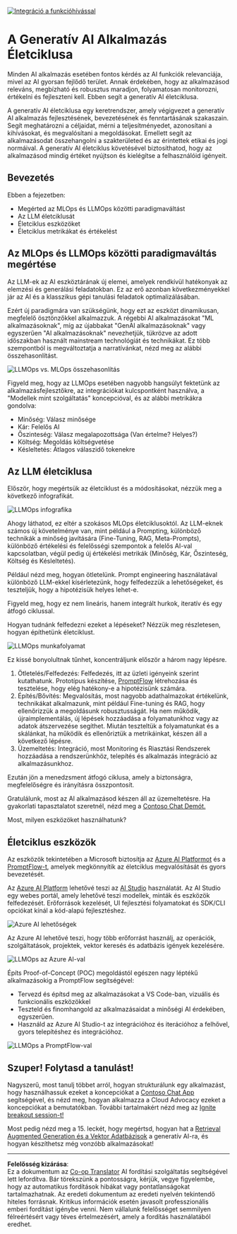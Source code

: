 <!--
CO_OP_TRANSLATOR_METADATA:
{
  "original_hash": "b9d32511b27373a1b21b5789d4fda057",
  "translation_date": "2025-10-17T21:29:59+00:00",
  "source_file": "14-the-generative-ai-application-lifecycle/README.md",
  "language_code": "hu"
}
-->
[![Integráció a funkcióhívással](../../../translated_images/14-lesson-banner.066d74a31727ac121eeac06376a068a397d8e335281e63ce94130d11f516e46b.hu.png)](https://youtu.be/ewtQY_RJrzs?si=dyJ2bjiljH7UUHCh)

# A Generatív AI Alkalmazás Életciklusa

Minden AI alkalmazás esetében fontos kérdés az AI funkciók relevanciája, mivel az AI gyorsan fejlődő terület. Annak érdekében, hogy az alkalmazásod releváns, megbízható és robusztus maradjon, folyamatosan monitorozni, értékelni és fejleszteni kell. Ebben segít a generatív AI életciklusa.

A generatív AI életciklusa egy keretrendszer, amely végigvezet a generatív AI alkalmazás fejlesztésének, bevezetésének és fenntartásának szakaszain. Segít meghatározni a céljaidat, mérni a teljesítményedet, azonosítani a kihívásokat, és megvalósítani a megoldásokat. Emellett segít az alkalmazásodat összehangolni a szakterületed és az érintettek etikai és jogi normáival. A generatív AI életciklus követésével biztosíthatod, hogy az alkalmazásod mindig értéket nyújtson és kielégítse a felhasználóid igényeit.

## Bevezetés

Ebben a fejezetben:

- Megérted az MLOps és LLMOps közötti paradigmaváltást
- Az LLM életciklusát
- Életciklus eszközöket
- Életciklus metrikákat és értékelést

## Az MLOps és LLMOps közötti paradigmaváltás megértése

Az LLM-ek az AI eszköztárának új elemei, amelyek rendkívül hatékonyak az elemzési és generálási feladatokban. Ez az erő azonban következményekkel jár az AI és a klasszikus gépi tanulási feladatok optimalizálásában.

Ezért új paradigmára van szükségünk, hogy ezt az eszközt dinamikusan, megfelelő ösztönzőkkel alkalmazzuk. A régebbi AI alkalmazásokat "ML alkalmazásoknak", míg az újabbakat "GenAI alkalmazásoknak" vagy egyszerűen "AI alkalmazásoknak" nevezhetjük, tükrözve az adott időszakban használt mainstream technológiát és technikákat. Ez több szempontból is megváltoztatja a narratívánkat, nézd meg az alábbi összehasonlítást.

![LLMOps vs. MLOps összehasonlítás](../../../translated_images/01-llmops-shift.29bc933cb3bb0080a562e1655c0c719b71a72c3be6252d5c564b7f598987e602.hu.png)

Figyeld meg, hogy az LLMOps esetében nagyobb hangsúlyt fektetünk az alkalmazásfejlesztőkre, az integrációkat kulcspontként használva, a "Modellek mint szolgáltatás" koncepcióval, és az alábbi metrikákra gondolva:

- Minőség: Válasz minősége
- Kár: Felelős AI
- Őszinteség: Válasz megalapozottsága (Van értelme? Helyes?)
- Költség: Megoldás költségvetése
- Késleltetés: Átlagos válaszidő tokenekre

## Az LLM életciklusa

Először, hogy megértsük az életciklust és a módosításokat, nézzük meg a következő infografikát.

![LLMOps infografika](../../../translated_images/02-llmops.70a942ead05a7645db740f68727d90160cb438ab71f0fb20548bc7fe5cad83ff.hu.png)

Ahogy láthatod, ez eltér a szokásos MLOps életciklusoktól. Az LLM-eknek számos új követelménye van, mint például a Prompting, különböző technikák a minőség javítására (Fine-Tuning, RAG, Meta-Prompts), különböző értékelési és felelősségi szempontok a felelős AI-val kapcsolatban, végül pedig új értékelési metrikák (Minőség, Kár, Őszinteség, Költség és Késleltetés).

Például nézd meg, hogyan ötletelünk. Prompt engineering használatával különböző LLM-ekkel kísérletezünk, hogy felfedezzük a lehetőségeket, és teszteljük, hogy a hipotézisük helyes lehet-e.

Figyeld meg, hogy ez nem lineáris, hanem integrált hurkok, iteratív és egy átfogó ciklussal.

Hogyan tudnánk felfedezni ezeket a lépéseket? Nézzük meg részletesen, hogyan építhetünk életciklust.

![LLMOps munkafolyamat](../../../translated_images/03-llm-stage-flows.3a1e1c401235a6cfa886ed6ba04aa52a096a545e1bc44fa54d7d5983a7201892.hu.png)

Ez kissé bonyolultnak tűnhet, koncentráljunk először a három nagy lépésre.

1. Ötletelés/Felfedezés: Felfedezés, itt az üzleti igényeink szerint kutathatunk. Prototípus készítése, [PromptFlow](https://microsoft.github.io/promptflow/index.html?WT.mc_id=academic-105485-koreyst) létrehozása és tesztelése, hogy elég hatékony-e a hipotézisünk számára.
2. Építés/Bővítés: Megvalósítás, most nagyobb adathalmazokat értékelünk, technikákat alkalmazunk, mint például Fine-tuning és RAG, hogy ellenőrizzük a megoldásunk robusztusságát. Ha nem működik, újraimplementálás, új lépések hozzáadása a folyamatunkhoz vagy az adatok átszervezése segíthet. Miután teszteltük a folyamatunkat és a skálánkat, ha működik és ellenőriztük a metrikáinkat, készen áll a következő lépésre.
3. Üzemeltetés: Integráció, most Monitoring és Riasztási Rendszerek hozzáadása a rendszerünkhöz, telepítés és alkalmazás integráció az alkalmazásunkhoz.

Ezután jön a menedzsment átfogó ciklusa, amely a biztonságra, megfelelőségre és irányításra összpontosít.

Gratulálunk, most az AI alkalmazásod készen áll az üzemeltetésre. Ha gyakorlati tapasztalatot szeretnél, nézd meg a [Contoso Chat Demót.](https://nitya.github.io/contoso-chat/?WT.mc_id=academic-105485-koreys)

Most, milyen eszközöket használhatunk?

## Életciklus eszközök

Az eszközök tekintetében a Microsoft biztosítja az [Azure AI Platformot](https://azure.microsoft.com/solutions/ai/?WT.mc_id=academic-105485-koreys) és a [PromptFlow-t](https://microsoft.github.io/promptflow/index.html?WT.mc_id=academic-105485-koreyst), amelyek megkönnyítik az életciklus megvalósítását és gyors bevezetését.

Az [Azure AI Platform](https://azure.microsoft.com/solutions/ai/?WT.mc_id=academic-105485-koreys) lehetővé teszi az [AI Studio](https://ai.azure.com/?WT.mc_id=academic-105485-koreys) használatát. Az AI Studio egy webes portál, amely lehetővé teszi modellek, minták és eszközök felfedezését. Erőforrások kezelését, UI fejlesztési folyamatokat és SDK/CLI opciókat kínál a kód-alapú fejlesztéshez.

![Azure AI lehetőségek](../../../translated_images/04-azure-ai-platform.80203baf03a12fa8b166e194928f057074843d1955177baf0f5b53d50d7b6153.hu.png)

Az Azure AI lehetővé teszi, hogy több erőforrást használj, az operációk, szolgáltatások, projektek, vektor keresés és adatbázis igények kezelésére.

![LLMOps az Azure AI-val](../../../translated_images/05-llm-azure-ai-prompt.a5ce85cdbb494bdf95420668e3464aae70d8b22275a744254e941dd5e73ae0d2.hu.png)

Építs Proof-of-Concept (POC) megoldástól egészen nagy léptékű alkalmazásokig a PromptFlow segítségével:

- Tervezd és építsd meg az alkalmazásokat a VS Code-ban, vizuális és funkcionális eszközökkel
- Teszteld és finomhangold az alkalmazásaidat a minőségi AI érdekében, egyszerűen.
- Használd az Azure AI Studio-t az integrációhoz és iterációhoz a felhővel, gyors telepítéshez és integrációhoz.

![LLMOps a PromptFlow-val](../../../translated_images/06-llm-promptflow.a183eba07a3a7fdf4aa74db92a318b8cbbf4a608671f6b166216358d3203d8d4.hu.png)

## Szuper! Folytasd a tanulást!

Nagyszerű, most tanulj többet arról, hogyan strukturálunk egy alkalmazást, hogy használhassuk ezeket a koncepciókat a [Contoso Chat App](https://nitya.github.io/contoso-chat/?WT.mc_id=academic-105485-koreyst) segítségével, és nézd meg, hogyan alkalmazza a Cloud Advocacy ezeket a koncepciókat a bemutatókban. További tartalmakért nézd meg az [Ignite breakout session-t!
](https://www.youtube.com/watch?v=DdOylyrTOWg)

Most pedig nézd meg a 15. leckét, hogy megértsd, hogyan hat a [Retrieval Augmented Generation és a Vektor Adatbázisok](../15-rag-and-vector-databases/README.md?WT.mc_id=academic-105485-koreyst) a generatív AI-ra, és hogyan készíthetsz még vonzóbb alkalmazásokat!

---

**Felelősség kizárása**:  
Ez a dokumentum az [Co-op Translator](https://github.com/Azure/co-op-translator) AI fordítási szolgáltatás segítségével lett lefordítva. Bár törekszünk a pontosságra, kérjük, vegye figyelembe, hogy az automatikus fordítások hibákat vagy pontatlanságokat tartalmazhatnak. Az eredeti dokumentum az eredeti nyelvén tekintendő hiteles forrásnak. Kritikus információk esetén javasolt professzionális emberi fordítást igénybe venni. Nem vállalunk felelősséget semmilyen félreértésért vagy téves értelmezésért, amely a fordítás használatából eredhet.